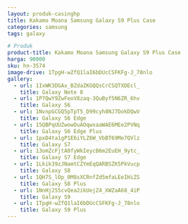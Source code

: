 ```yaml
---
layout: produk-casinghp
title: Kakamo Moana Samsung Galaxy S9 Plus Case
categories: samsung
tags: galaxy

# Produk
product-title: Kakamo Moana Samsung Galaxy S9 Plus Case
harga: 90000
sku: hn-3574
image-drive: 1TpgH-wZfQ1laI6bDUcCSFKFg-J_78nlo
gallery:
  - url: 1IxWK3DGAx_BZdaZKGQQsCrCSQTXDEcl_
    title: Galaxy Note 8
  - url: 1P7QwY9ZwFeoV8zaq-3QuByf5N6ZR_6hv
    title: Galaxy S6
  - url: 1NvnpGCGQ5pTpT5_D99cyh8NJ7DokDQwV
    title: Galaxy S6 Edge
  - url: 15QBPqUUZwowDuAOqwxaaWAE6MEe2PVNq
    title: Galaxy S6 Edge Plus
  - url: 1pxD4ta1gP1E6iYLZ6W_VbBT69Me7QVlz
    title: Galaxy S7
  - url: 13omZcFjtA0fyWkIeycB6m2EuEH_9ytc_
    title: Galaxy S7 Edge
  - url: 1Lkik39zJNamtCZYmEqQARBSZK5PkVucp
    title: Galaxy S8
  - url: 1QH7S_lOp_0M8sXCRnfZd5mfaLEeIHiZS
    title: Galaxy S8 Plus
  - url: 1NnHj255cvQea2ikUejZ4_XWZaA68_4iP
    title: Galaxy S9
  - url: 1TpgH-wZfQ1laI6bDUcCSFKFg-J_78nlo
    title: Galaxy S9 Plus
---
```

